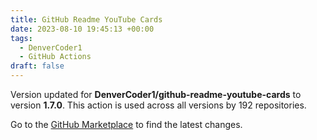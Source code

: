 ```yaml
---
title: GitHub Readme YouTube Cards
date: 2023-08-10 19:45:13 +00:00
tags:
  - DenverCoder1
  - GitHub Actions
draft: false
---
```



Version updated for **DenverCoder1/github-readme-youtube-cards** to version **1.7.0**.
This action is used across all versions by 192 repositories.

Go to the [GitHub Marketplace](https://github.com/marketplace/actions/github-readme-youtube-cards) to find the latest changes.
